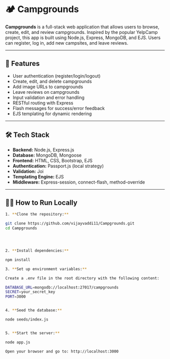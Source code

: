 # 🏕️ Campgrounds

**Campgrounds** is a full-stack web application that allows users to browse, create, edit, and review campgrounds. Inspired by the popular YelpCamp project, this app is built using Node.js, Express, MongoDB, and EJS. Users can register, log in, add new campsites, and leave reviews.

---

## 🚀 Features 

- User authentication (register/login/logout)
- Create, edit, and delete campgrounds
- Add image URLs to campgrounds
- Leave reviews on campgrounds
- Input validation and error handling
- RESTful routing with Express
- Flash messages for success/error feedback
- EJS templating for dynamic rendering

---

## 🛠️ Tech Stack

- **Backend:** Node.js, Express.js
- **Database:** MongoDB, Mongoose
- **Frontend:** HTML, CSS, Bootstrap, EJS
- **Authentication:** Passport.js (local strategy)
- **Validation:** Joi
- **Templating Engine:** EJS
- **Middleware:** Express-session, connect-flash, method-override


---

## 🧑‍💻 How to Run Locally


```bash
1. **Clone the repository:**

git clone https://github.com/vijayvaddi11/Campgrounds.git
cd Campgrounds




2. **Install dependencies:**

npm install

3. **Set up environment variables:**

Create a .env file in the root directory with the following content:

DATABASE_URL=mongodb://localhost:27017/campgrounds
SECRET=your_secret_key
PORT=3000


4. **Seed the database:**

node seeds/index.js


5. **Start the server:**

node app.js

Open your browser and go to: http://localhost:3000
